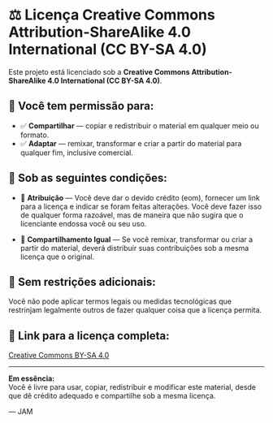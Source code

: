# ⚖️ Licença Creative Commons Attribution-ShareAlike 4.0 International (CC BY-SA 4.0)

Este projeto está licenciado sob a **Creative Commons Attribution-ShareAlike 4.0 International (CC BY-SA 4.0)**.

## 📜 Você tem permissão para:

- ✅ **Compartilhar** — copiar e redistribuir o material em qualquer meio ou formato.
- ✅ **Adaptar** — remixar, transformar e criar a partir do material para qualquer fim, inclusive comercial.

## 🧠 Sob as seguintes condições:

- 🔗 **Atribuição** — Você deve dar o devido crédito (eom), fornecer um link para a licença e indicar se foram feitas alterações. Você deve fazer isso de qualquer forma razoável, mas de maneira que não sugira que o licenciante endossa você ou seu uso.
  
- 🔄 **Compartilhamento Igual** — Se você remixar, transformar ou criar a partir do material, deverá distribuir suas contribuições sob a mesma licença que o original.

## 🚫 Sem restrições adicionais:

Você não pode aplicar termos legais ou medidas tecnológicas que restrinjam legalmente outros de fazer qualquer coisa que a licença permita.

## 🔗 Link para a licença completa:

[Creative Commons BY-SA 4.0](https://creativecommons.org/licenses/by-sa/4.0/deed.pt)

---

**Em essência:**  
Você é livre para usar, copiar, redistribuir e modificar este material, desde que dê crédito adequado e compartilhe sob a mesma licença.

— JAM